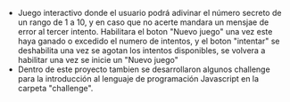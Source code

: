 * Juego interactivo donde el usuario podrá adivinar el número secreto de un rango de 1 a 10, y en caso que no acerte mandara un mensjae de error al tercer intento. Habilitara el boton "Nuevo juego" una vez este haya ganado o excedido el numero de intentos, y el boton "intentar" se deshabilita una vez se agotan los intentos disponibles, se volvera a habilitar una vez se inicie un "Nuevo juego"
* Dentro de este proyecto tambien se desarrollaron algunos challenge para la introducción al lenguaje de programación Javascript en la carpeta "challenge".
